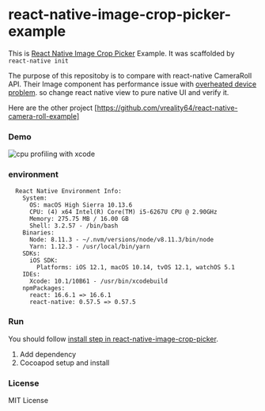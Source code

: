 # react-native-image-crop-picker-example
This is [React Native Image Crop Picker](https://github.com/ivpusic/react-native-image-crop-picker) Example. It was scaffolded by `react-native init`

The purpose of this repositoby is to compare with react-native CameraRoll API. Their Image component has performance issue with [overheated device problem](https://github.com/facebook/react-native/issues/22393). so change react native view to pure native UI and verify it.

Here are the other project [https://github.com/vreality64/react-native-camera-roll-example]

### Demo

![cpu profiling with xcode](https://user-images.githubusercontent.com/886706/48934895-180daa80-ef49-11e8-9f3a-459c2a68042b.gif)

### environment

```text
  React Native Environment Info:
    System:
      OS: macOS High Sierra 10.13.6
      CPU: (4) x64 Intel(R) Core(TM) i5-6267U CPU @ 2.90GHz
      Memory: 275.75 MB / 16.00 GB
      Shell: 3.2.57 - /bin/bash
    Binaries:
      Node: 8.11.3 - ~/.nvm/versions/node/v8.11.3/bin/node
      Yarn: 1.12.3 - /usr/local/bin/yarn
    SDKs:
      iOS SDK:
        Platforms: iOS 12.1, macOS 10.14, tvOS 12.1, watchOS 5.1
    IDEs:
      Xcode: 10.1/10B61 - /usr/bin/xcodebuild
    npmPackages:
      react: 16.6.1 => 16.6.1
      react-native: 0.57.5 => 0.57.5
```

### Run

You should follow [install step in react-native-image-crop-picker](https://github.com/ivpusic/react-native-image-crop-picker#install).

1. Add dependency
2. Cocoapod setup and install

### License

MIT License